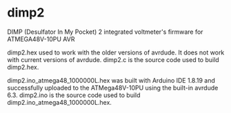 # dimp2
DIMP (Desulfator In My Pocket) 2 integrated voltmeter's firmware for ATMEGA48V-10PU AVR

dimp2.hex used to work with the older versions of avrdude. It does not work with current versions of avrdude. dimp2.c is the source code used to build dimp2.hex.

dimp2.ino_atmega48_1000000L.hex was built with Arduino IDE 1.8.19 and successfully uploaded to the ATMega48V-10PU using the built-in avrdude 6.3. dimp2.ino is the source code used to build dimp2.ino_atmega48_1000000L.hex.

